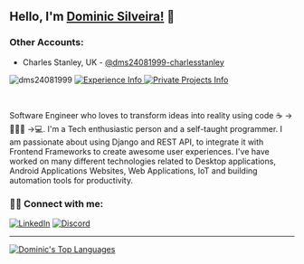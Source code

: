 ## Hello, I'm [Dominic Silveira!](https://dominic-silveira.web.app) 👋

### Other Accounts:
- Charles Stanley, UK - [@dms24081999-charlesstanley](https://github.com/dms24081999-charlesstanley)

<p align="left"> 
  <img src="https://komarev.com/ghpvc/?username=dms24081999&label=Views&color=blue&style=plastic" alt="dms24081999" /> 
  <a href="https://www.linkedin.com/in/dominic-silveira/details/experience/">
    <img src="https://img.shields.io/badge/-Experience-red?style=flat-square&logo=linkedin&logoColor=white" alt="Experience Info" />
  </a>
  <a href="https://www.linkedin.com/in/dominic-silveira/details/projects">
    <img src="https://img.shields.io/badge/-Private%20Projects-%237289DA?style=flat-square&logo=linkedin&logoColor=white" alt="Private Projects Info" />
  </a>
</p>

<br/>

Software Engineer who loves to transform ideas into reality using code ☕ -> 👨🏻‍💻 ->💻. I'm a Tech enthusiastic person and a self-taught programmer. I am passionate about using Django and REST API, to integrate it with Frontend Frameworks to create awesome user experiences. I've have worked on many different technologies related to Desktop applications, Android Applications Websites, Web Applications, IoT and building automation tools for productivity.

### 🙋‍♂️ Connect with me:

<p align="left">
  <a href="https://www.linkedin.com/in/dominic-silveira"><img alt="LinkedIn" title="LinkedIn" src="https://img.shields.io/badge/-LinkedIn-blue?style=for-the-badge&logo=linkedin&logoColor=white"/></a>
  <a href="https://discord.com/users/392889048919834624"><img alt="Discord" title="Discord" src="https://img.shields.io/badge/dms24081999%233007-Discord-%237289DA?style=for-the-badge&logo=discord&logoColor=white"/></a>
</p>

<!--<br/>
<p align="left">
  <a href="https://linkedin.com/in/dms24081999"><img alt="HackerRank" title="HackerRank" src="https://img.shields.io/badge/-HackerRank-green?style=for-the-badge&logo=hackerrank&logoColor=white"/></a>
  <a href="https://dominicsilveira.page.link/leetcode"><img alt="LeetCode" title="LeetCode" src="https://img.shields.io/badge/-LeetCode-lightgrey?style=for-the-badge&logo=leetcode&logoColor=white"/></a>
</p> -->

---
<!--
<a href="https://github.com/dms24081999">
 <img align="center" src="https://github-readme-stats.vercel.app/api?username=dms24081999&show_icons=true&title_color=2f80ed&icon_color=bb2acf&text_color=daf7dc&bg_color=151515" alt="Dominic's Github Stats"/>
</a>
 -->
<a href="https://github.com/dms24081999">
  <img align="center" src="https://github-readme-stats.vercel.app/api/top-langs/?username=dms24081999&layout=compact&theme=dark&hide_langs_below=1" alt="Dominic's Top Languages"/>
</a>



<!--
**dms24081999/dms24081999** is a ✨ _special_ ✨ repository because its `README.md` (this file) appears on your GitHub profile.

Here are some ideas to get you started:

- 🔭 I’m currently working on ...
- 🌱 I’m currently learning ...
- 👯 I’m looking to collaborate on ...
- 🤔 I’m looking for help with ...
- 💬 Ask me about ...
- 📫 How to reach me: ...
- 😄 Pronouns: ...
- ⚡ Fun fact: ...
-->
